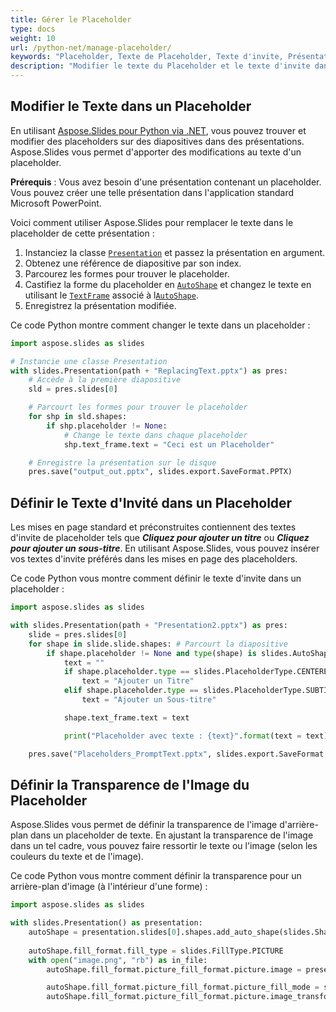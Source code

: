 ```yaml
---
title: Gérer le Placeholder
type: docs
weight: 10
url: /python-net/manage-placeholder/
keywords: "Placeholder, Texte de Placeholder, Texte d'invite, Présentation PowerPoint, Python, Aspose.Slides pour Python via .NET"
description: "Modifier le texte du Placeholder et le texte d'invite dans les présentations PowerPoint en Python"
---
```


## **Modifier le Texte dans un Placeholder**

En utilisant [Aspose.Slides pour Python via .NET](/slides/python-net/), vous pouvez trouver et modifier des placeholders sur des diapositives dans des présentations. Aspose.Slides vous permet d'apporter des modifications au texte d'un placeholder.

**Prérequis** : Vous avez besoin d'une présentation contenant un placeholder. Vous pouvez créer une telle présentation dans l'application standard Microsoft PowerPoint.

Voici comment utiliser Aspose.Slides pour remplacer le texte dans le placeholder de cette présentation :

1. Instanciez la classe [`Presentation`](https://reference.aspose.com/slides/python-net/aspose.slides/presentation/) et passez la présentation en argument.
2. Obtenez une référence de diapositive par son index.
3. Parcourez les formes pour trouver le placeholder.
4. Castifiez la forme du placeholder en [`AutoShape`](https://reference.aspose.com/slides/python-net/aspose.slides/autoshape/) et changez le texte en utilisant le [`TextFrame`](https://reference.aspose.com/slides/python-net/aspose.slides/textframe/) associé à l[`AutoShape`](https://reference.aspose.com/slides/python-net/aspose.slides/autoshape/).
5. Enregistrez la présentation modifiée.

Ce code Python montre comment changer le texte dans un placeholder :

```python
import aspose.slides as slides

# Instancie une classe Presentation
with slides.Presentation(path + "ReplacingText.pptx") as pres:
    # Accède à la première diapositive
    sld = pres.slides[0]

    # Parcourt les formes pour trouver le placeholder
    for shp in sld.shapes:
        if shp.placeholder != None:
            # Change le texte dans chaque placeholder
            shp.text_frame.text = "Ceci est un Placeholder"

    # Enregistre la présentation sur le disque
    pres.save("output_out.pptx", slides.export.SaveFormat.PPTX)
```


## **Définir le Texte d'Invité dans un Placeholder**
Les mises en page standard et préconstruites contiennent des textes d'invite de placeholder tels que ***Cliquez pour ajouter un titre*** ou ***Cliquez pour ajouter un sous-titre***. En utilisant Aspose.Slides, vous pouvez insérer vos textes d'invite préférés dans les mises en page des placeholders.

Ce code Python vous montre comment définir le texte d'invite dans un placeholder :

```python
import aspose.slides as slides

with slides.Presentation(path + "Presentation2.pptx") as pres:
    slide = pres.slides[0]
    for shape in slide.slide.shapes: # Parcourt la diapositive
        if shape.placeholder != None and type(shape) is slides.AutoShape:
            text = ""
            if shape.placeholder.type == slides.PlaceholderType.CENTERED_TITLE: # PowerPoint affiche "Cliquez pour ajouter un titre". 
                text = "Ajouter un Titre"
            elif shape.placeholder.type == slides.PlaceholderType.SUBTITLE: # Ajoute un sous-titre.
                text = "Ajouter un Sous-titre"

            shape.text_frame.text = text

            print("Placeholder avec texte : {text}".format(text = text))

    pres.save("Placeholders_PromptText.pptx", slides.export.SaveFormat.PPTX)
```

## **Définir la Transparence de l'Image du Placeholder**

Aspose.Slides vous permet de définir la transparence de l'image d'arrière-plan dans un placeholder de texte. En ajustant la transparence de l'image dans un tel cadre, vous pouvez faire ressortir le texte ou l'image (selon les couleurs du texte et de l'image).

Ce code Python vous montre comment définir la transparence pour un arrière-plan d'image (à l'intérieur d'une forme) :

```python
import aspose.slides as slides

with slides.Presentation() as presentation:
    autoShape = presentation.slides[0].shapes.add_auto_shape(slides.ShapeType.RECTANGLE, 10, 10, 100, 100)
    
    autoShape.fill_format.fill_type = slides.FillType.PICTURE
    with open("image.png", "rb") as in_file:
        autoShape.fill_format.picture_fill_format.picture.image = presentation.images.add_image(in_file)

        autoShape.fill_format.picture_fill_format.picture_fill_mode = slides.PictureFillMode.STRETCH
        autoShape.fill_format.picture_fill_format.picture.image_transform.add_alpha_modulate_fixed_effect(75)

```